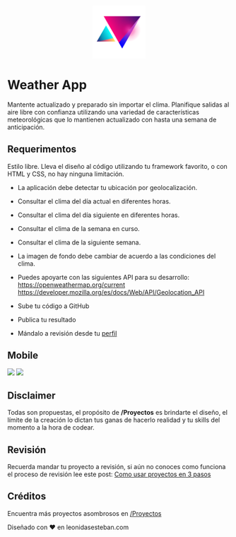 <div align="center">
<img width="120px"  src="https://raw.githubusercontent.com/no-te-rindas/logo/main/Logo/LeonidasEsteban-destello-envolvente-cuadrada.png" />
</div>

# Weather App

Mantente actualizado y preparado sin importar el clima. Planifique salidas al aire libre con confianza utilizando una variedad de características meteorológicas que lo mantienen actualizado con hasta una semana de anticipación.

## Requerimentos

Estilo libre. Lleva el diseño al código utilizando tu framework favorito, o con HTML y CSS, no hay ninguna limitación.

- La aplicación debe detectar tu ubicación por geolocalización.

- Consultar el clima del día actual en diferentes horas.

- Consultar el clima del día siguiente en diferentes horas.

- Consultar el clima de la semana en curso.

- Consultar el clima de la siguiente semana.

- La imagen de fondo debe cambiar de acuerdo a las condiciones del clima.

- Puedes apoyarte con las siguientes API para su desarrollo: https://openweathermap.org/current
  https://developer.mozilla.org/es/docs/Web/API/Geolocation_API

- Sube tu código a GitHub

- Publica tu resultado

- Mándalo a revisión desde tu [perfil](https://leonidasesteban.com/estudiante)

## Mobile

<img width="200px" src="https://raw.githubusercontent.com/uxcristopher/imagenes/main/Readmes/Weather%20App/1-D%C3%ADa%20soleado.jpg" />

<img width="200px" src="https://raw.githubusercontent.com/uxcristopher/imagenes/main/Readmes/Weather%20App/2-D%C3%ADa%20soleado.jpg" />

## Disclaimer

Todas son propuestas, el propósito de **/Proyectos** es brindarte el diseño, el límite de la creación lo dictan tus ganas de hacerlo realidad y tu skills del momento a la hora de codear.

## Revisión

Recuerda mandar tu proyecto a revisión, si aún no conoces como funciona el proceso de revisión lee este post: [Como usar proyectos en 3 pasos](https://leonidasesteban.com/blog/como-usar-proyectos-en-3-pasos)

## Créditos

Encuentra más proyectos asombrosos en [/Proyectos](https://leonidasesteban.com/proyectos)

Diseñado con ♥️ en leonidasesteban.com
